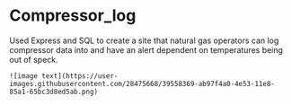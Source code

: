 # Compressor_log
Used Express and SQL to create a site that natural gas operators can log compressor data into and have an alert dependent on temperatures being out of speck.

``![image text](https://user-images.githubusercontent.com/28475668/39558369-ab97f4a0-4e53-11e8-85a1-65bc3d8ed5ab.png)``
